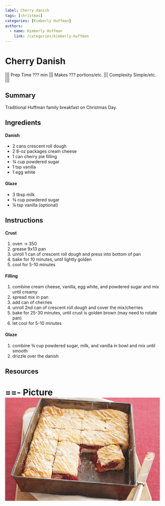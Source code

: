 ```yaml
---
label: Cherry danish
tags: [christmas]
categories: [Kimberly Huffman]
authors:
  - name: Kimberly Huffman
    link: /categories/kimberly-huffman
---
```


# Cherry Danish

||| Prep Time
??? min
||| Makes
??? portions/etc.
||| Complexity
Simple/etc.
|||

## Summary
Traditional Huffman family breakfast on Christmas Day.

## Ingredients
#### Danish
- 2 cans crescent roll dough
- 2 8-oz packages cream cheese
- 1 can cherry pie filling
- ¾ cup powdered sugar
- 1 tsp vanilla
- 1 egg white

#### Glaze
- 3 tbsp milk
- ¾ cup powdered sugar
- ¼ tsp vanilla (optional)

## Instructions
#### Crust
1. oven -> 350
2. grease 9x13 pan
3. unroll 1 can of crescent roll dough and press into bottom of pan
4. bake for 10 minutes, until lightly golden
5. cool for 5-10 minutes

#### Filling
1. combine cream cheese, vanilla, egg white, and powdered sugar and mix until creamy
2. spread mix in pan
3. add can of cherries
4. unroll 2nd can of crescent roll dough and cover the mix/cherries
5. bake for 25-30 minutes, until crust is golden brown (may need to rotate pan)
6. let cool for 5-10 minutes

#### Glaze
1. combine ¾ cup powdered sugar, milk, and vanilla in bowl and mix until smooth
2. drizzle over the danish

## Resources
==- Picture
![](/static/banners/tmp/cherry-danish.jpg)
===
